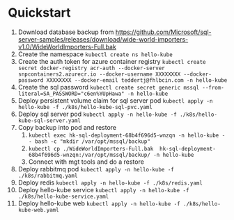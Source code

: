 # Quickstart

1. Download database backup from https://github.com/Microsoft/sql-server-samples/releases/download/wide-world-importers-v1.0/WideWorldImporters-Full.bak
1. Create the namespace `kubectl create ns hello-kube`
1. Create the auth token for azure container registry `kubectl create secret docker-registry acr-auth --docker-server snpcontainers2.azurecr.io --docker-username XXXXXXXX --docker-password XXXXXXXX --docker-email teddertj@fhlbcin.com -n hello-kube`
1. Create the sql password `kubectl create secret generic mssql --from-literal=SA_PASSWORD="c6en%YUpHawa" -n hello-kube`
1. Deploy persistent volume claim for sql server pod `kubectl apply -n hello-kube -f ./k8s/hello-kube-sql-pvc.yaml`
1. Deploy sql server pod `kubectl apply -n hello-kube -f ./k8s/hello-kube-sql-server.yaml`
1. Copy backup into pod and restore
    1. `kubectl exec hk-sql-deployment-68b4f696d5-wnzqn -n hello-kube -- bash -c "mkdir /var/opt/mssql/backup"`
    1. `kubectl cp ./WideWorldImporters-Full.bak  hk-sql-deployment-68b4f696d5-wnzqn:/var/opt/mssql/backup/ -n hello-kube`
    1. Connect with mgt tools and do a restore
1. Deploy rabbitmq pod `kubectl apply -n hello-kube -f ./k8s/rabbitmq.yaml`
1. Deploy redis `kubectl apply -n hello-kube -f ./k8s/redis.yaml`
1. Deploy hello-kube service `kubectl apply -n hello-kube -f ./k8s/hello-kube-service.yaml`
1. Deploy hello-kube web `kubectl apply -n hello-kube -f ./k8s/hello-kube-web.yaml`
